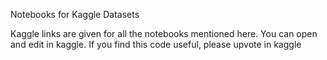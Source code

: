 Notebooks for Kaggle Datasets

Kaggle links are given for all the notebooks mentioned here. You can open and edit in kaggle.
If you find this code useful, please upvote in kaggle
